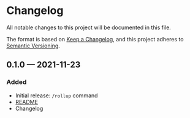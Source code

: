 # Changelog

All notable changes to this project will be documented in this file.

The format is based on [Keep a Changelog](https://keepachangelog.com/en/1.1.0/),
and this project adheres to [Semantic Versioning](https://semver.org/spec/v2.0.0.html).

## 0.1.0 — 2021-11-23

### Added

- Initial release: `/rollup` command
- [README](https://github.com/edwardshturman/rollup-bot/#readme)
- Changelog
